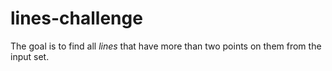 # lines-challenge
The goal is to find all _lines_ that have more than two points on them from the input set.
